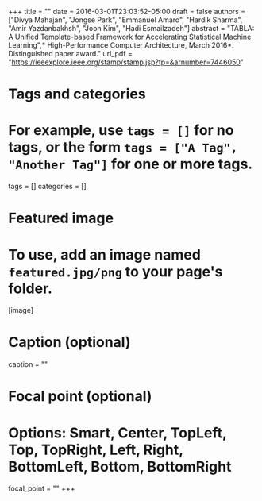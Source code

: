 +++
title = ""
date = 2016-03-01T23:03:52-05:00
draft = false
authors = ["Divya Mahajan", "Jongse Park", "Emmanuel Amaro", "Hardik Sharma", "Amir Yazdanbakhsh", "Joon Kim", "Hadi Esmailzadeh"]
abstract = "TABLA: A Unified Template-based Framework for Accelerating Statistical Machine Learning",* High-Performance Computer Architecture, March 2016*. Distinguished paper award."
url_pdf = "https://ieeexplore.ieee.org/stamp/stamp.jsp?tp=&arnumber=7446050"

# Tags and categories
# For example, use `tags = []` for no tags, or the form `tags = ["A Tag", "Another Tag"]` for one or more tags.
tags = []
categories = []

# Featured image
# To use, add an image named `featured.jpg/png` to your page's folder. 
[image]
  # Caption (optional)
 caption = ""

  # Focal point (optional)
  # Options: Smart, Center, TopLeft, Top, TopRight, Left, Right, BottomLeft, Bottom, BottomRight
  focal_point = ""
+++
